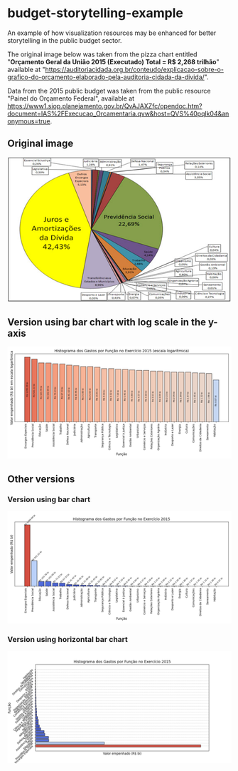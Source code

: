 # budget-storytelling-example
An example of how visualization resources may be enhanced for better storytelling in the public budget sector.

The original image below was taken from the pizza chart entitled "**Orçamento Geral da União 2015 (Executado) Total = R$ 2,268 trilhão**" available at "https://auditoriacidada.org.br/conteudo/explicacao-sobre-o-grafico-do-orcamento-elaborado-pela-auditoria-cidada-da-divida/".

Data from the 2015 public budget was taken from the public resource "Painel do Orçamento Federal", available at https://www1.siop.planejamento.gov.br/QvAJAXZfc/opendoc.htm?document=IAS%2FExecucao_Orcamentaria.qvw&host=QVS%40pqlk04&anonymous=true.

## Original image
![Alt text](images/grafico_original.jpg)

## Version using bar chart with log scale in the y-axis
![Alt text](images/plot_histogram_empenhado_log.png)

## Other versions
### Version using bar chart
![Alt text](images/plot_histogram_empenhado.png)

### Version using horizontal bar chart
![Alt text](images/plot_histogram_empenhado_horiz.png)